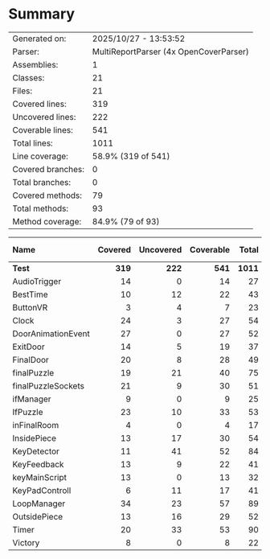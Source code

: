 ﻿# Summary
|||
|:---|:---|
| Generated on: | 2025/10/27 - 13:53:52 |
| Parser: | MultiReportParser (4x OpenCoverParser) |
| Assemblies: | 1 |
| Classes: | 21 |
| Files: | 21 |
| Covered lines: | 319 |
| Uncovered lines: | 222 |
| Coverable lines: | 541 |
| Total lines: | 1011 |
| Line coverage: | 58.9% (319 of 541) |
| Covered branches: | 0 |
| Total branches: | 0 |
| Covered methods: | 79 |
| Total methods: | 93 |
| Method coverage: | 84.9% (79 of 93) |

|**Name**|**Covered**|**Uncovered**|**Coverable**|**Total**|**Line coverage**|**Covered**|**Total**|**Branch coverage**|**Covered**|**Total**|**Method coverage**|
|:---|---:|---:|---:|---:|---:|---:|---:|---:|---:|---:|---:|
|**Test**|**319**|**222**|**541**|**1011**|**58.9%**|**0**|**0**|****|**79**|**93**|**84.9%**|
|AudioTrigger|14|0|14|27|100%|0|0||3|3|100%|
|BestTime|10|12|22|43|45.4%|0|0||2|3|66.6%|
|ButtonVR|3|4|7|23|42.8%|0|0||1|2|50%|
|Clock|24|3|27|54|88.8%|0|0||6|6|100%|
|DoorAnimationEvent|27|0|27|52|100%|0|0||7|7|100%|
|ExitDoor|14|5|19|37|73.6%|0|0||4|4|100%|
|FinalDoor|20|8|28|49|71.4%|0|0||6|6|100%|
|finalPuzzle|19|21|40|75|47.5%|0|0||5|7|71.4%|
|finalPuzzleSockets|21|9|30|51|70%|0|0||5|5|100%|
|ifManager|9|0|9|25|100%|0|0||3|3|100%|
|IfPuzzle|23|10|33|53|69.6%|0|0||3|5|60%|
|inFinalRoom|4|0|4|17|100%|0|0||1|1|100%|
|InsidePiece|13|17|30|54|43.3%|0|0||3|5|60%|
|KeyDetector|11|41|52|84|21.1%|0|0||2|2|100%|
|KeyFeedback|13|9|22|41|59%|0|0||3|3|100%|
|keyMainScript|13|0|13|32|100%|0|0||3|3|100%|
|KeyPadControll|6|11|17|41|35.2%|0|0||3|4|75%|
|LoopManager|34|23|57|89|59.6%|0|0||10|10|100%|
|OutsidePiece|13|16|29|52|44.8%|0|0||3|5|60%|
|Timer|20|33|53|90|37.7%|0|0||5|8|62.5%|
|Victory|8|0|8|22|100%|0|0||1|1|100%|
